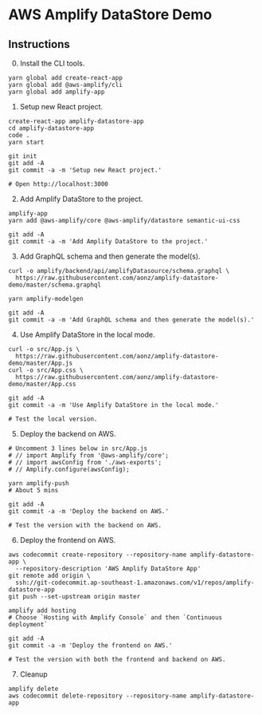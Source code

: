 # AWS Amplify DataStore Demo

## Instructions

0. Install the CLI tools.
```
yarn global add create-react-app
yarn global add @aws-amplify/cli
yarn global add amplify-app
```

1. Setup new React project.
```
create-react-app amplify-datastore-app
cd amplify-datastore-app
code .
yarn start

git init
git add -A
git commit -a -m 'Setup new React project.'

# Open http://localhost:3000
```

2. Add Amplify DataStore to the project.
```
amplify-app
yarn add @aws-amplify/core @aws-amplify/datastore semantic-ui-css

git add -A
git commit -a -m 'Add Amplify DataStore to the project.'
```

3. Add GraphQL schema and then generate the model(s).
```
curl -o amplify/backend/api/amplifyDatasource/schema.graphql \
  https://raw.githubusercontent.com/aonz/amplify-datastore-demo/master/schema.graphql

yarn amplify-modelgen

git add -A
git commit -a -m 'Add GraphQL schema and then generate the model(s).'
```

4. Use Amplify DataStore in the local mode.
```
curl -o src/App.js \
  https://raw.githubusercontent.com/aonz/amplify-datastore-demo/master/App.js
curl -o src/App.css \
  https://raw.githubusercontent.com/aonz/amplify-datastore-demo/master/App.css

git add -A
git commit -a -m 'Use Amplify DataStore in the local mode.'

# Test the local version.
```

5. Deploy the backend on AWS.
```
# Uncomment 3 lines below in src/App.js
# // import Amplify from '@aws-amplify/core';
# // import awsConfig from './aws-exports';
# // Amplify.configure(awsConfig);

yarn amplify-push
# About 5 mins

git add -A
git commit -a -m 'Deploy the backend on AWS.'

# Test the version with the backend on AWS.
```

6. Deploy the frontend on AWS.
```
aws codecommit create-repository --repository-name amplify-datastore-app \
  --repository-description 'AWS Amplify DataStore App'
git remote add origin \
  ssh://git-codecommit.ap-southeast-1.amazonaws.com/v1/repos/amplify-datastore-app
git push --set-upstream origin master

amplify add hosting
# Choose `Hosting with Amplify Console` and then `Continuous deployment`

git add -A
git commit -a -m 'Deploy the frontend on AWS.'

# Test the version with both the frontend and backend on AWS.
```

7. Cleanup
```
amplify delete
aws codecommit delete-repository --repository-name amplify-datastore-app
```
